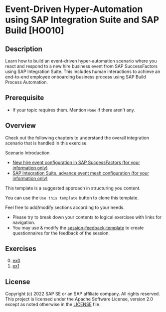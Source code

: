 # Event-Driven Hyper-Automation using SAP Integration Suite and SAP Build [HO010]

## Description

Learn how to build an event-driven hyper-automation scenario where you react and respond to a new hire business event from SAP SuccessFactors using SAP Integration Suite. This includes human interactions to achieve an end-to-end employee onboarding business process using SAP Build Process Automation.

## Prerequisite

- If your topic requires them. Mention `None` if there aren't any.


## Overview
  
Check out the following chapters to understand the overall integration scenario that is handled in this exercise:

Scenario Introduction
- [New hire event configuration in SAP SuccessFactors (for your information only)](intro/intro2) 
- [SAP Integration Suite, advance event mesh configuration (for your information only)](intro/AEM) 

This template is a suggested approach in structuring you content. 

You can use the `Use this template` button to clone this template.

Feel free to add/modify sections according to your needs.

- Please try to break down your contents to logical exercises with links for navigation.
- You may use & modify the [session-feedback-template](.github/ISSUE_TEMPLATE/session-feedback-template.md) to create questionnaires for the feedback of the session.

## Exercises

0. [ex0](exercises/ex0/README.md)
1. [ex1](exercises/ex1/README.md)

<!-- />
Comments
<!-->

## License

Copyright (c) 2022 SAP SE or an SAP affiliate company. All rights reserved. This project is licensed under the Apache Software License, version 2.0 except as noted otherwise in the [LICENSE](LICENSES/Apache-2.0.txt) file.
